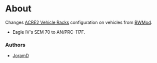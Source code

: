 # About

Changes [ACRE2 Vehicle Racks](http://acre2.idi-systems.com/wiki/user/vehicle-racks) configuration on vehicles from [BWMod](http://www.bwmod.de/).
- Eagle IV's SEM 70 to AN/PRC-117F.

### Authors

- [JoramD](http://github.com/JoramD0)
